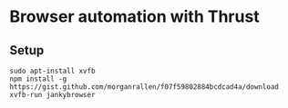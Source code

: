 # Browser automation with Thrust

## Setup

    sudo apt-install xvfb
    npm install -g https://gist.github.com/morganrallen/f07f59802884bcdcad4a/download
    xvfb-run jankybrowser
